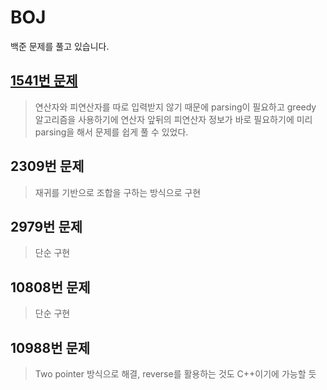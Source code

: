 # BOJ
  백준 문제를 풀고 있습니다.
  
## [1541번 문제](https://github.com/YongBonJeon/BOJ/blob/master/1541.c%2B%2B)
> 연산자와 피연산자를 따로 입력받지 않기 때문에 parsing이 필요하고 greedy 알고리즘을 사용하기에 연산자
앞뒤의 피연산자 정보가 바로 필요하기에 미리 parsing을 해서 문제를 쉽게 풀 수 있었다.

## 2309번 문제
> 재귀를 기반으로 조합을 구하는 방식으로 구현

## 2979번 문제
> 단순 구현

## 10808번 문제
> 단순 구현

## 10988번 문제
> Two pointer 방식으로 해결, reverse를 활용하는 것도 C++이기에 가능할 듯 
